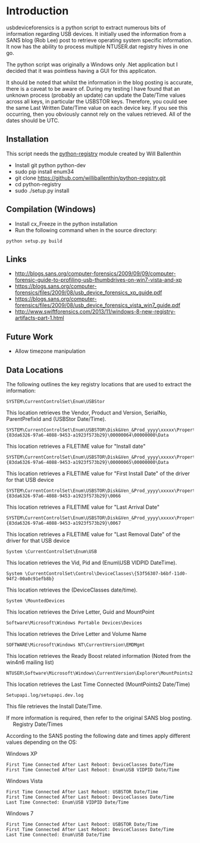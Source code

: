 # Introduction #

usbdeviceforensics is a python script to extract numerous bits of information
regarding USB devices. It initially used the information from a SANS blog
(Rob Lee) post to retrieve operating system specific information. It now
has the ability to process multiple NTUSER.dat registry hives in one go.

The python script was originally a Windows only .Net application but I decided 
that it was pointless having a GUI for this applicaton.

It should be noted that whilst the information in the blog posting is
accurate, there is a caveat to be aware of. During my testing I have found that
an unknown process (probably an update) can update the Date/Time values across
all keys, in particular the USBSTOR keys. Therefore, you could see the same
Last Written Date/Time value on each device key. If you see this occurring,
then you obviously cannot rely on the values retrieved. All of the dates should
be UTC.

## Installation ##

This script needs the [python-registry](https://github.com/williballenthin/python-registry) module created by Will Ballenthin

- Install git python python-dev
- sudo pip install enum34
- git clone https://github.com/williballenthin/python-registry.git
- cd python-registry
- sudo ./setup.py install

## Compilation (Windows)

- Install cx_Freeze in the python installation
- Run the following command when in the source directory:
 
`python setup.py build` 

## Links ##

- http://blogs.sans.org/computer-forensics/2009/09/09/computer-forensic-guide-to-profiling-usb-thumbdrives-on-win7-vista-and-xp
- https://blogs.sans.org/computer-forensics/files/2009/08/usb_device_forensics_xp_guide.pdf
- https://blogs.sans.org/computer-forensics/files/2009/08/usb_device_forensics_vista_win7_guide.pdf
- http://www.swiftforensics.com/2013/11/windows-8-new-registry-artifacts-part-1.html

## Future Work ##

- Allow timezone manipulation

## Data Locations ##

The following outlines the key registry locations that are used to extract the information:

    SYSTEM\CurrentControlSet\Enum\USBStor

This location retrieves the Vendor, Product and Version, SerialNo, ParentPrefixId and (USBStor Date/Time).

    SYSTEM\CurrentControlSet\Enum\USBSTOR\Disk&Ven_&Prod_yyyy\xxxxx\Properties\{83da6326-97a6-4088-9453-a1923f573b29}\00000064\00000000\Data

This location retrieves a FILETIME value for "Install date" 

    SYSTEM\CurrentControlSet\Enum\USBSTOR\Disk&Ven_&Prod_yyyy\xxxxx\Properties\{83da6326-97a6-4088-9453-a1923f573b29}\00000065\00000000\Data

This location retrieves a FILETIME value for "First Install Date" of the driver for that USB device

    SYSTEM\CurrentControlSet\Enum\USBSTOR\Disk&Ven_&Prod_yyyy\xxxxx\Properties\{83da6326-97a6-4088-9453-a1923f573b29}\0066
This location retrieves a FILETIME value for "Last Arrival Date" 

    SYSTEM\CurrentControlSet\Enum\USBSTOR\Disk&Ven_&Prod_yyyy\xxxxx\Properties\{83da6326-97a6-4088-9453-a1923f573b29}\0067

This location retrieves a FILETIME value for "Last Removal Date" of the driver for that USB device

    System \CurrentControlSet\Enum\USB

This location retrieves the Vid, Pid and (Enum\USB VIDPID DateTime).

    System \CurrentControlSet\Control\DeviceClasses\{53f56307-b6bf-11d0-94f2-00a0c91efb8b}

This location retrieves the (DeviceClasses date/time).

    System \MountedDevices

This location retrieves the Drive Letter, Guid and MountPoint

    Software\Microsoft\Windows Portable Devices\Devices

This location retrieves the Drive Letter and Volume Name

    SOFTWARE\Microsoft\Windows NT\CurrentVersion\EMDMgmt

This location retrieves the Ready Boost related information (Noted from the win4n6 mailing list)

    NTUSER\Software\Microsoft\Windows\CurrentVersion\Explorer\MountPoints2

This location retrieves the Last Time Connected (MountPoints2 Date/Time)

    Setupapi.log/setupapi.dev.log

This file retrieves the Install Date/Time.

If more information is required, then refer to the original SANS blog posting.
 
Registry Date/Times

According to the SANS posting the following date and times apply different values depending on the OS:

Windows XP

    First Time Connected After Last Reboot: DeviceClasses Date/Time
    First Time Connected After Last Reboot: Enum\USB VIDPID Date/Time

Windows Vista

    First Time Connected After Last Reboot: USBSTOR Date/Time  
    First Time Connected After Last Reboot: DeviceClasses Date/Time
    Last Time Connected: Enum\USB VIDPID Date/Time

Windows 7

    First Time Connected After Last Reboot: USBSTOR Date/Time
    First Time Connected After Last Reboot: DeviceClasses Date/Time
    Last Time Connected: Enum\USB Date/Time
